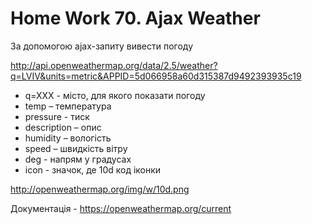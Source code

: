# Home Work 70. Ajax Weather

За допомогою ajax-запиту вивести погоду

http://api.openweathermap.org/data/2.5/weather?q=LVIV&units=metric&APPID=5d066958a60d315387d9492393935c19

- q=XXX - місто, для якого показати погоду
- temp – температура
- pressure - тиск
- description – опис
- humidity – вологість
- speed – швидкість вітру
- deg - напрям у градусах
- icon - значок, де 10d код іконки

http://openweathermap.org/img/w/10d.png

Документація - https://openweathermap.org/current